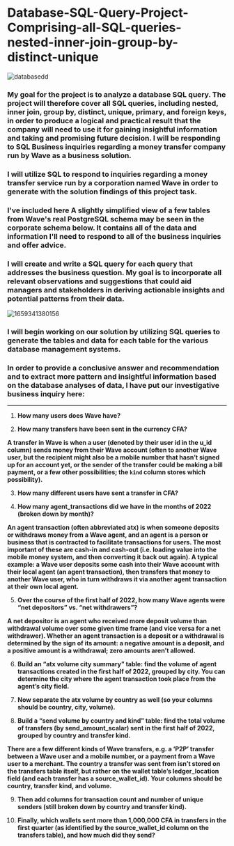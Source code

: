 # Database-SQL-Query-Project-Comprising-all-SQL-queries-nested-inner-join-group-by-distinct-unique

![databasedd](https://github.com/justinjabo250/Database-SQL-Query-Project-Comprising-all-SQL-queries-nested-inner-join-group-by-distinct-unique/assets/115732734/8f9c38db-8320-4070-beab-7aa10b8eefe6)


### My goal for the project is to analyze a database SQL query. The project will therefore cover all SQL queries, including nested, inner join, group by, distinct, unique, primary, and foreign keys, in order to produce a logical and practical result that the company will need to use it for gaining insightful information and taking and promising future decision. I will be responding to SQL Business inquiries regarding a money transfer company run by Wave as a business solution. 

### I will utilize SQL to respond to inquiries regarding a money transfer service run by a corporation named Wave in order to generate with the solution findings of this project task. 

### I've included here A slightly simplified view of a few tables from Wave's real PostgreSQL schema may be seen in the corporate schema below. It contains all of the data and information I'll need to respond to all of the business inquiries and offer advice.

### I will create and write a SQL query for each query that addresses the business question. My goal is to incorporate all relevant observations and suggestions that could aid managers and stakeholders in deriving actionable insights and potential patterns from their data.


![1659341380156](https://github.com/justinjabo250/Database-SQL-Query-Project-Comprising-all-SQL-queries-nested-inner-join-group-by-distinct-unique/assets/115732734/e44e8cfc-6ae3-4ffe-987e-aa23eee7f40b)


### I will begin working on our solution by utilizing SQL queries to generate the tables and data for each table for the various database management systems.

### In order to provide a conclusive answer and recommendation and to extract more pattern and insightful information based on the database analyses of data, I have put our investigative business inquiry here: 



---


1. **How many users does Wave have?**

2. **How many transfers have been sent in the currency CFA?**  

**A transfer in Wave is when a user (denoted by their user id in the u_id column) sends money from their Wave account (often to another Wave user, but the recipient might also be a mobile number that hasn’t signed up for an account yet, or the sender of the transfer could be making a bill payment, or a few other possibilities; the `kind` column stores which possibility).** 

3. **How many different users have sent a transfer in CFA?** 

4. **How many agent_transactions did we have in the months of 2022 (broken down by month)?**  

**An agent transaction (often abbreviated atx) is when someone deposits or withdraws money from a Wave agent, and an agent is a person or business that is contracted to facilitate transactions for users. The most important of these are cash-in and cash-out (i.e. loading value into the mobile money system, and then converting it back out again). A typical example: a Wave user deposits some cash into their Wave account with their local agent (an agent transaction), then transfers that money to another Wave user, who in turn withdraws it via another agent transaction at their own local agent.** 

5. **Over the course of the first half of 2022, how many Wave agents were “net depositors” vs. “net withdrawers”?**  

**A net depositor is an agent who received more deposit volume than withdrawal volume over some given time frame (and vice versa for a net withdrawer). Whether an agent transaction is a deposit or a withdrawal is determined by the sign of its amount: a negative amount is a deposit, and a positive amount is a withdrawal; zero amounts aren’t allowed.** 

6. **Build an “atx volume city summary” table: find the volume of agent transactions created in the first half of 2022, grouped by city. You can determine the city where the agent transaction took place from the agent’s city field.** 

7. **Now separate the atx volume by country as well (so your columns should be country, city, volume).** 

8. **Build a “send volume by country and kind” table: find the total volume of transfers (by send_amount_scalar) sent in the first half of 2022, grouped by country and transfer kind.**  

**There are a few different kinds of Wave transfers, e.g. a ‘P2P’ transfer between a Wave user and a mobile number, or a payment from a Wave user to a merchant. The country a transfer was sent from isn’t stored on the transfers table itself, but rather on the wallet table’s ledger_location field (and each transfer has a source_wallet_id). Your columns should be country, transfer kind, and volume.** 

9. **Then add columns for transaction count and number of unique senders (still broken down by country and transfer kind).** 

10. **Finally, which wallets sent more than 1,000,000 CFA in transfers in the first quarter (as identified by the source_wallet_id column on the transfers table), and how much did they send?** 







